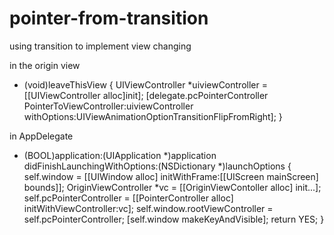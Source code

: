 pointer-from-transition
=======================

using transition to implement view changing

in the origin view

- (void)leaveThisView
{
    UIViewController *uiviewController = [[UIViewController alloc]init];
    [delegate.pcPointerController PointerToViewController:uiviewController withOptions:UIViewAnimationOptionTransitionFlipFromRight];
}

in AppDelegate

- (BOOL)application:(UIApplication *)application didFinishLaunchingWithOptions:(NSDictionary *)launchOptions
{
    self.window = [[UIWindow alloc] initWithFrame:[[UIScreen mainScreen] bounds]];
    OriginViewController *vc = [[OriginViewContoller alloc] init...];
    self.pcPointerController = [[PointerController alloc] initWithViewController:vc];
    self.window.rootViewController = self.pcPointerController;
    [self.window makeKeyAndVisible];
    return YES;
}

